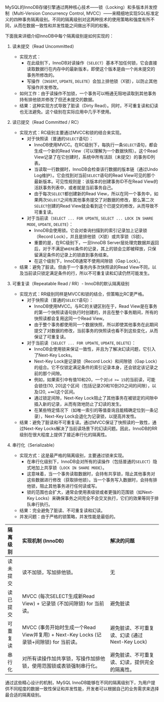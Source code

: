 
MySQL的InnoDB存储引擎通过两种核心技术——锁（Locking）和多版本并发控制（Multi-Version Concurrency Control, MVCC）——来精细地实现SQL标准定义的四种事务隔离级别。不同的隔离级别对这两种技术的使用策略和强度有所不同，从而在数据一致性和并发性能之间做出不同的权衡。

下面我来详细介绍InnoDB中每个隔离级别是如何实现的：

1.  读未提交（Read Uncommitted）
    *   实现方式：
        *   在此级别下，InnoDB对读操作（`SELECT`）基本不加任何锁，它会直接读取数据行在内存中的最新版本，即使这个版本是由一个尚未提交的事务所修改的。
        *   写操作（`INSERT`, `UPDATE`, `DELETE`）会加上排他锁（X锁），以防止其他写操作并发修改。
    *   如何工作：由于读操作不加锁，一个事务可以畅通无阻地读取到其他事务持有排他锁并修改了但还未提交的数据。
    *   结果：这种实现方式导致了脏读（Dirty Read）。同时，不可重复读和幻读也无法避免。这个级别在实际应用中几乎不使用。

2.  读已提交（Read Committed / RC）
    *   实现方式：RC级别主要通过MVCC和锁的结合来实现。
        *   对于快照读（普通的`SELECT`语句）：
            *   InnoDB使用MVCC。在RC级别下，每执行一条`SELECT`语句，都会生成一个新的Read View（可以理解为一个数据快照）。这个Read View记录了在它创建时，系统中所有活跃（未提交）的事务ID列表。
            *   当读取一行数据时，InnoDB会检查该行数据的版本链（通过Undo Log维护）。它会找到对当前`SELECT`语句的Read View可见的那个最新版本。可见性规则是：该版本的创建事务ID不在Read View的活跃事务列表中，或者就是当前事务自己。
            *   由于每次`SELECT`都创建新的Read View，所以在同一个事务中，如果两次`SELECT`之间有其他事务提交了对数据的修改，那么第二次`SELECT`创建的Read View就会看到这个已提交的修改，从而导致不可重复读。
        *   对于当前读（`SELECT ... FOR UPDATE`, `SELECT ... LOCK IN SHARE MODE`, `UPDATE`, `DELETE`）：
            *   InnoDB会使用锁。它会对查询扫描到的索引记录加上记录锁（Record Lock），并且是排他锁（X锁）或共享锁（S锁）。
            *   重要的是，在RC级别下，一旦InnoDB Server层处理完数据并返回后，对于不满足`WHERE`条件的记录，其上的锁会立即被释放，只保留满足条件的记录上的锁直到事务结束。
            *   在这个级别下，InnoDB通常不使用间隙锁（Gap Lock）。
    *   结果：避免了脏读。但由于一个事务内多次快照读的Read View不同，以及当前读只锁定满足条件的行，所以不可重复读和幻读仍然可能发生。

3.  可重复读（Repeatable Read / RR）- InnoDB的默认隔离级别
    *   实现方式：RR级别同样是MVCC和锁的结合，但策略比RC更严格。
        *   对于快照读（普通的`SELECT`语句）：
            *   InnoDB使用MVCC。与RC的关键区别在于，Read View是在事务的第一个快照读语句执行时创建的，并且在整个事务期间，所有的快照读都会复用这同一个Read View。
            *   由于整个事务都使用同一个数据快照，所以即使其他事务在此期间提交了对数据的修改，当前事务的快照读也看不到这些变化，从而保证了可重复读。
        *   对于当前读（`SELECT ... FOR UPDATE`, `UPDATE`, `DELETE`）：
            *   InnoDB会使用锁来保证一致性，并且为了解决幻读问题，它引入了Next-Key Locks。
            *   Next-Key Lock是记录锁（Record Lock）和间隙锁（Gap Lock）的组合。它不仅锁定满足条件的索引记录本身，还会锁定该记录之前的那个间隙。
            *   例如，如果索引中有值10和20，一个对`id >= 15`的当前读，可能会锁住(10, 20]这个区间（包括记录20和10到20之间的间隙），以及(20, +∞)这个区间。
            *   通过锁定间隙，Next-Key Lock阻止了其他事务在被锁定的间隙中插入新的记录，从而有效地防止了幻读的发生。
            *   在某些特定情况下（如唯一索引的等值查询且能精确定位到一条记录），Next-Key Lock会退化为记录锁，以提高并发性。
    *   结果：避免了脏读和不可重复读。通过MVCC保证了快照读的一致性，通过Next-Key Locks解决了当前读场景下的幻读问题。因此，InnoDB的RR级别在很大程度上提供了接近串行化的隔离性。

4.  串行化（Serializable）
    *   实现方式：这是最严格的隔离级别，主要通过锁来实现。
        *   在串行化级别下，InnoDB会对所有的读操作（包括普通的`SELECT`）隐式地加上共享锁（`LOCK IN SHARE MODE`）。
        *   这意味着，当一个事务读取数据时，会持有共享锁，阻止其他事务对这些数据进行修改（获取排他锁）。当一个事务写入数据时，会持有排他锁，阻止其他事务进行任何读或写。
        *   锁的范围也会扩大，通常会使用表级锁或者更强的范围锁（如Next-Key Locks）来确保事务之间完全不会交叉执行，它们的效果等同于排队串行执行。
    *   结果：完全避免了脏读、不可重复读和幻读。
    *   并发问题：由于严格的锁策略，并发性能是最低的。

| 隔离级别         | 实现机制 (InnoDB)                                                              | 解决的问题                                           |
| :--------------- | :----------------------------------------------------------------------------- | :----------------------------------------------------- |
| 读未提交         | 读不加锁，写加排他锁。                                                         | 无                                                     |
| 读已提交         | MVCC (每次SELECT生成新Read View) + 记录锁 (不加间隙锁) for 当前读。            | 避免脏读                                               |
| 可重复读         | MVCC (事务开始时生成一个Read View并复用) + Next-Key Locks (记录锁+间隙锁) for 当前读。 | 避免脏读、不可重复读、幻读 (通过Next-Key Lock)     |
| 串行化           | 对所有读操作加共享锁，写操作加排他锁，使用范围锁或表锁强制串行化。                   | 避免脏读、不可重复读、幻读，提供完全的隔离性。           |

通过这些精心设计的机制，MySQL InnoDB能够在不同的隔离级别下，为用户提供不同程度的数据一致性保证和并发性能，开发者可以根据自己的业务需求来选择最合适的隔离级别。

